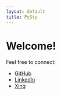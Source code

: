 ```yaml
---
layout: default
title: PySty 
---
```


# Welcome!

Feel free to connect:
- [GitHub](https://github.com/sempre76)
- [LinkedIn](https://www.linkedin.com/in/mario-semper-94475528/)
- [Xing](https://www.xing.com/profile/Mario_Semper/)
